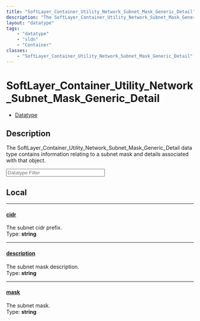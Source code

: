 ```yaml
---
title: "SoftLayer_Container_Utility_Network_Subnet_Mask_Generic_Detail"
description: "The SoftLayer_Container_Utility_Network_Subnet_Mask_Generic_Detail data type contains information relating to a subnet m... "
layout: "datatype"
tags:
    - "datatype"
    - "sldn"
    - "Container"
classes:
    - "SoftLayer_Container_Utility_Network_Subnet_Mask_Generic_Detail"
---
```


# SoftLayer_Container_Utility_Network_Subnet_Mask_Generic_Detail
<div id='service-datatype'>
    <ul id='sldn-reference-tabs'>
        <li id='datatype'> <a href='/reference/datatypes/SoftLayer_Container_Utility_Network_Subnet_Mask_Generic_Detail' >Datatype</a></li>
    </ul>
</div>

## Description 


The SoftLayer_Container_Utility_Network_Subnet_Mask_Generic_Detail data type contains information relating to a subnet mask and details associated with that object. 





<!-- Filer BEGIN -->
<div class="view-filters">
        <div class="clearfix">
            <div class="search-input-box">
                <input placeholder="Datatype Filter" onkeyup="titleSearch(inputId='prop-input', divId='properties', elementClass='prop-row')" 
                    type="text" id="prop-input" value="" size="30" maxlength="128" class="form-text">
            </div>
        </div>
</div>
<!-- Filer END -->

<div id="properties" class="content">
<div id="localProperties" class="prop-content" >

## Local
<div class="prop-row">

-----
[cidr]: #cidr
#### [cidr]
The subnet cidr prefix.  
<span class="type-label">Type: </span>**string**  



</div>
<div class="prop-row">

-----
[description]: #description
#### [description]
The subnet mask description.  
<span class="type-label">Type: </span>**string**  



</div>
<div class="prop-row">

-----
[mask]: #mask
#### [mask]
The subnet mask.  
<span class="type-label">Type: </span>**string**  



</div>
</div>
<!-- LOCAL PROPERTY END -->

</div>


